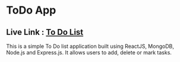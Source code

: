 # ToDo App

## Live Link : [To Do List](https://todo-app-murex-rho.vercel.app/)

This is a simple To Do list application built using ReactJS, MongoDB, Node.js and Express.js. It allows users to add, delete or mark tasks.
